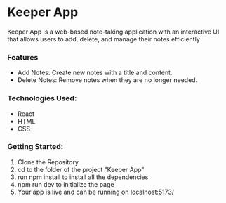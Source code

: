 # Keeper App
Keeper App is a web-based note-taking application with an interactive UI that allows users to add, delete, and manage their notes efficiently

### Features
- Add Notes: Create new notes with a title and content.
- Delete Notes: Remove notes when they are no longer needed.

### Technologies Used:
- React
- HTML
- CSS

### Getting Started:
1. Clone the Repository
2. cd to the folder of the project "Keeper App"
3. run npm install to install all the dependencies
6. npm run dev to initialize the page
7. Your app is live and can be running on localhost:5173/
